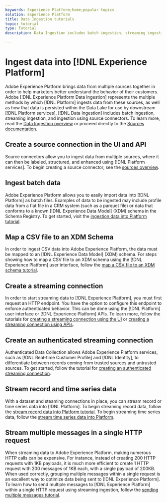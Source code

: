```yaml
---
keywords: Experience Platform;home;popular topics
solution: Experience Platform
title: Data Ingestion tutorials
topic: tutorial
type: Tutorial
description: Data Ingestion includes batch ingestion, streaming ingestion, and ingestion using source connectors.

---
```


# Ingest data into [!DNL Experience Platform]

Adobe Experience Platform brings data from multiple sources together in order to help marketers better understand the behavior of their customers. Adobe [!DNL Experience Platform Data Ingestion] represents the multiple methods by which [!DNL Platform] ingests data from these sources, as well as how that data is persisted within the Data Lake for use by downstream [!DNL Platform services]. [!DNL Data Ingestion] includes batch ingestion, streaming ingestion, and ingestion using source connectors. To learn more, read the [Data Ingestion overview](../ingestion/home.md) or proceed directly to the [Sources documentation](../sources/home.md).

## Create a source connection in the UI and API

Source connectors allow you to ingest data from multiple sources, where it can then be labeled, structured, and enhanced using [!DNL Platform services]. To begin creating a source connector, see the [sources overview](../sources/home.md).

## Ingest batch data

Adobe Experience Platform allows you to easily import data into [!DNL Platform] as batch files. Examples of data to be ingested may include profile data from a flat file in a CRM system (such as a parquet file) or data that conforms to a known [!DNL Experience Data Model] (XDM) schema in the Schema Registry. To get started, visit the [ingestion data into Platform tutorial](../ingestion/tutorials/ingest-batch-data.md).

## Map a CSV file to an XDM Schema

In order to ingest CSV data into Adobe Experience Platform, the data must be mapped to an [!DNL Experience Data Model] (XDM) schema. For steps showing how to map a CSV file to an XDM schema using the [!DNL Experience Platform] user interface, follow the [map a CSV file to an XDM schema tutorial](../ingestion/tutorials/map-a-csv-file.md).

## Create a streaming connection

In order to start streaming data to [!DNL Experience Platform], you must first request an HTTP endpoint. You have the option to configure this endpoint to enforce authenticated behavior. This can be done using the [!DNL Platform] user interface or [!DNL Experience Platform] APIs. To learn more, follow the tutorials for [creating a streaming connection using the UI](../ingestion/tutorials/create-streaming-connection-ui.md) or [creating a streaming connection using APIs](../ingestion/tutorials/create-streaming-connection.md).

## Create an authenticated streaming connection

Authenticated Data Collection allows Adobe Experience Platform services, such as [!DNL Real-time Customer Profile] and [!DNL Identity], to differentiate between records coming from trusted sources and untrusted sources. To get started, follow the tutorial for [creating an authenticated streaming connection](../ingestion/tutorials/create-authenticated-streaming-connection.md).

## Stream record and time series data

With a dataset and steaming connections in place, you can stream record or time series data into [!DNL Platform]. To begin streaming record data, follow the [stream record data into Platform tutorial](../ingestion/tutorials/streaming-record-data.md). To begin streaming time series data, follow the [stream time series data into Platform](../ingestion/tutorials/streaming-time-series-data.md).

## Stream multiple messages in a single HTTP request

When streaming data to Adobe Experience Platform, making numerous HTTP calls can be expensive. For instance, instead of creating 200 HTTP requests with 1KB payloads, it is much more efficient to create 1 HTTP request with 200 messages of 1KB each, with a single payload of 200KB. When used correctly, grouping multiple messages within a single request is an excellent way to optimize data being sent to [!DNL Experience Platform]. To learn how to send multiple messages to [!DNL Experience Platform] within a single HTTP request using streaming ingestion, follow the [sending multiple messages tutorial](../ingestion/tutorials/streaming-multiple-messages.md).



